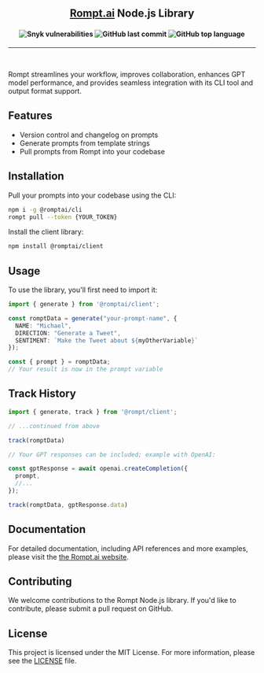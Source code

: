 <br />

<h2 align="center">

[Rompt.ai](https://rompt.ai) Node.js Library

</h2>

<h4 align="center">
    <img alt="Snyk vulnerabilities" src="https://shields.io/snyk/vulnerabilities/github/rompt-ai/rompt-node?style=flat-square" />
    <img alt="GitHub last commit" src="https://img.shields.io/github/last-commit/rompt-ai/rompt-node?style=flat-square">
    <img alt="GitHub top language" src="https://img.shields.io/bundlephobia/minzip/@romptai/client?style=flat-square">
</h4>

<hr />

<br />

Rompt streamlines your workflow, improves collaboration, enhances GPT model performance, and provides seamless integration with its CLI tool and output format support.


Features
--------

*   Version control and changelog on prompts
*   Generate prompts from template strings
*   Pull prompts from Rompt into your codebase


Installation
------------

Pull your prompts into your codebase using the CLI:

```bash
npm i -g @romptai/cli
rompt pull --token {YOUR_TOKEN}
```

Install the client library:

```bash
npm install @romptai/client
```


Usage
-----

To use the library, you'll first need to import it:

```ts
import { generate } from '@romptai/client';

const romptData = generate("your-prompt-name", {
  NAME: "Michael",
  DIRECTION: "Generate a Tweet",
  SENTIMENT: `Make the Tweet about ${myOtherVariable}`
});

const { prompt } = romptData;
// Your result is now in the prompt variable
```


Track History
-------------

```ts
import { generate, track } from '@rompt/client';

// ...continued from above

track(romptData)

// Your GPT responses can be included; example with OpenAI:

const gptResponse = await openai.createCompletion({
  prompt,
  //...
});

track(romptData, gptResponse.data)
```


Documentation
-------------

For detailed documentation, including API references and more examples, please visit the [the Rompt.ai website](https://rompt.ai/docs).


Contributing
------------

We welcome contributions to the Rompt Node.js library. If you'd like to contribute, please submit a pull request on GitHub.


License
-------

This project is licensed under the MIT License. For more information, please see the [LICENSE](https://github.com/your_github_username/rompt-/blob/main/LICENSE) file.
